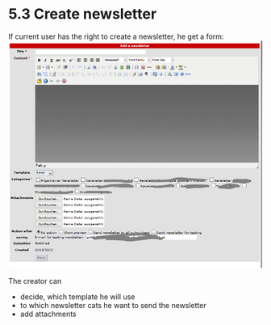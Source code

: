 # 5.3 Create newsletter

If current user has the right to create a newsletter, he get a form:
![](../assets/user_area/user_crete_newsletter1_en.PNG)

The creator can
* decide, which template he will use
* to which newsletter cats he want to send the newsletter
* add attachments

